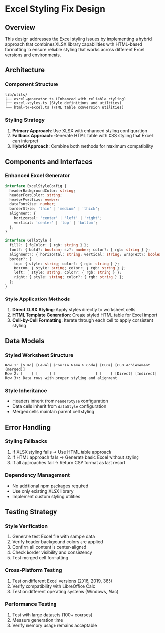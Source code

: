 # Excel Styling Fix Design

## Overview

This design addresses the Excel styling issues by implementing a hybrid approach that combines XLSX library capabilities with HTML-based formatting to ensure reliable styling that works across different Excel versions and environments.

## Architecture

### Component Structure
```
lib/utils/
├── excel-generator.ts (Enhanced with reliable styling)
├── excel-styles.ts (Style definitions and utilities)
└── html-to-excel.ts (HTML table conversion utilities)
```

### Styling Strategy

1. **Primary Approach**: Use XLSX with enhanced styling configuration
2. **Fallback Approach**: Generate HTML table with CSS styling that Excel can interpret
3. **Hybrid Approach**: Combine both methods for maximum compatibility

## Components and Interfaces

### Enhanced Excel Generator

```typescript
interface ExcelStyleConfig {
  headerBackgroundColor: string;
  headerFontColor: string;
  headerFontSize: number;
  dataFontSize: number;
  borderStyle: 'thin' | 'medium' | 'thick';
  alignment: {
    horizontal: 'center' | 'left' | 'right';
    vertical: 'center' | 'top' | 'bottom';
  };
}

interface CellStyle {
  fill?: { fgColor: { rgb: string } };
  font?: { bold?: boolean; sz?: number; color?: { rgb: string } };
  alignment?: { horizontal: string; vertical: string; wrapText?: boolean };
  border?: {
    top: { style: string; color?: { rgb: string } };
    bottom: { style: string; color?: { rgb: string } };
    left: { style: string; color?: { rgb: string } };
    right: { style: string; color?: { rgb: string } };
  };
}
```

### Style Application Methods

1. **Direct XLSX Styling**: Apply styles directly to worksheet cells
2. **HTML Template Generation**: Create styled HTML table for Excel import
3. **Cell-by-Cell Formatting**: Iterate through each cell to apply consistent styling

## Data Models

### Styled Worksheet Structure
```
Row 1: [S No] [Level] [Course Name & Code] [CLOs] [CLO Achievement (merged)]
Row 2: [    ] [     ] [                  ] [    ] [Direct] [Indirect]
Row 3+: Data rows with proper styling and alignment
```

### Style Inheritance
- Headers inherit from `headerStyle` configuration
- Data cells inherit from `dataStyle` configuration
- Merged cells maintain parent cell styling

## Error Handling

### Styling Fallbacks
1. If XLSX styling fails → Use HTML table approach
2. If HTML approach fails → Generate basic Excel without styling
3. If all approaches fail → Return CSV format as last resort

### Dependency Management
- No additional npm packages required
- Use only existing XLSX library
- Implement custom styling utilities

## Testing Strategy

### Style Verification
1. Generate test Excel file with sample data
2. Verify header background colors are applied
3. Confirm all content is center-aligned
4. Check border visibility and consistency
5. Test merged cell formatting

### Cross-Platform Testing
1. Test on different Excel versions (2016, 2019, 365)
2. Verify compatibility with LibreOffice Calc
3. Test on different operating systems (Windows, Mac)

### Performance Testing
1. Test with large datasets (100+ courses)
2. Measure generation time
3. Verify memory usage remains acceptable